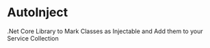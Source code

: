 # AutoInject
.Net Core Library to Mark Classes as Injectable and Add them to your Service Collection
